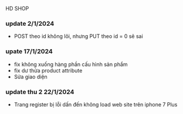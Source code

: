 HD SHOP

### update 2/1/2024
- POST theo id không lôi, nhưng PUT theo id = 0 sẽ sai

### upate 17/1/2024
- fix không xuống hàng phần cấu hình sản phẩm
- fix dư thừa product attribute
- Sửa giao diện

### update thu 2 22/1/2024
- Trang register bị lỗi dấn đến không load web site trên iphone 7 Plus
